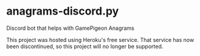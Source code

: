 # anagrams-discord.py
Discord bot that helps with GamePigeon Anagrams

This project was hosted using Heroku's free service. That service has now been discontinued, so this project will no longer be supported.
